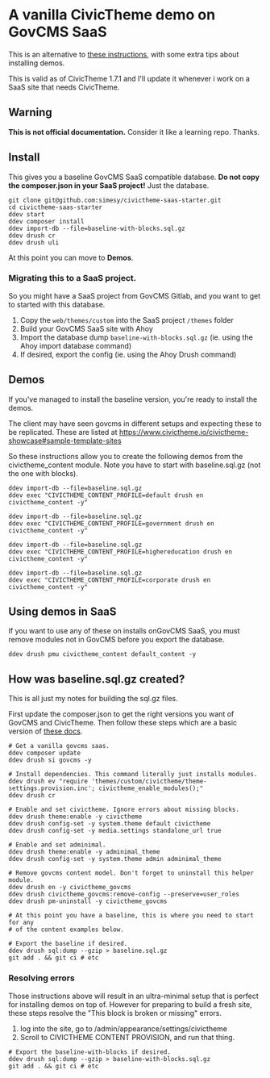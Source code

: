 # A vanilla CivicTheme demo on GovCMS SaaS

This is an alternative to [these instructions](https://docs.civictheme.io/development/drupal-theme/using-in-govcms-saas),
with some extra tips about installing demos.

This is valid as of CivicTheme 1.7.1 and I'll update it whenever i work
on a SaaS site that needs CivicTheme.

## Warning

**This is not official documentation.** Consider it like a learning repo. Thanks.

## Install 

This gives you a baseline GovCMS SaaS compatible database. **Do not copy
the composer.json in your SaaS project!** Just the database.

```
git clone git@github.com:simesy/civictheme-saas-starter.git
cd civictheme-saas-starter
ddev start
ddev composer install
ddev import-db --file=baseline-with-blocks.sql.gz
ddev drush cr
ddev drush uli
```

At this point you can move to **Demos**.

### Migrating this to a SaaS project.

So you might have a SaaS project from GovCMS Gitlab, and you want 
to get to started with this database.

1. Copy the `web/themes/custom` into the SaaS project `/themes` folder
2. Build your GovCMS SaaS site with Ahoy
3. Import the database dump `baseline-with-blocks.sql.gz` (ie. using the Ahoy import database command)
4. If desired, export the config (ie. using the Ahoy Drush command)

## Demos

If you've managed to install the baseline version, you're ready to install the demos.

The client may have seen govcms in different setups and expecting these to be replicated.
These are listed at https://www.civictheme.io/civictheme-showcase#sample-template-sites

So these instructions allow you to create the following demos from the civictheme_content
module. Note you have to start with baseline.sql.gz (not the one with blocks).

```
ddev import-db --file=baseline.sql.gz
ddev exec "CIVICTHEME_CONTENT_PROFILE=default drush en civictheme_content -y"

ddev import-db --file=baseline.sql.gz
ddev exec "CIVICTHEME_CONTENT_PROFILE=government drush en civictheme_content -y"

ddev import-db --file=baseline.sql.gz
ddev exec "CIVICTHEME_CONTENT_PROFILE=highereducation drush en civictheme_content -y"

ddev import-db --file=baseline.sql.gz
ddev exec "CIVICTHEME_CONTENT_PROFILE=corporate drush en civictheme_content -y"
```

## Using demos in SaaS

If you want to use any of these on installs onGovCMS SaaS, you must remove
modules not in GovCMS before you export the database.

```
ddev drush pmu civictheme_content default_content -y
```

## How was baseline.sql.gz created?

This is all just my notes for building the sql.gz files.

First update the composer.json to get the right versions you want of GovCMS
and CivicTheme. Then follow these steps which are a basic version of
[these docs](https://docs.civictheme.io/development/drupal-theme/using-in-govcms-saas).

```
# Get a vanilla govcms saas.
ddev composer update
ddev drush si govcms -y

# Install dependencies. This command literally just installs modules.
ddev drush ev "require 'themes/custom/civictheme/theme-settings.provision.inc'; civictheme_enable_modules();"
ddev drush cr

# Enable and set civictheme. Ignore errors about missing blocks.
ddev drush theme:enable -y civictheme
ddev drush config-set -y system.theme default civictheme
ddev drush config-set -y media.settings standalone_url true

# Enable and set adminimal.
ddev drush theme:enable -y adminimal_theme
ddev drush config-set -y system.theme admin adminimal_theme

# Remove govcms content model. Don't forget to uninstall this helper module.
ddev drush en -y civictheme_govcms
ddev drush civictheme_govcms:remove-config --preserve=user_roles
ddev drush pm-uninstall -y civictheme_govcms

# At this point you have a baseline, this is where you need to start for any
# of the content examples below.

# Export the baseline if desired.
ddev drush sql:dump --gzip > baseline.sql.gz
git add . && git ci # etc
```

### Resolving errors

Those instructions above will result in an ultra-minimal setup that is perfect for
installing demos on top of. However for preparing to build a fresh site, these
steps resolve the "This block is broken or missing" errors.

1. log into the site, go to /admin/appearance/settings/civictheme
2. Scroll to CIVICTHEME CONTENT PROVISION, and run that thing. 

```
# Export the baseline-with-blocks if desired.
ddev drush sql:dump --gzip > baseline-with-blocks.sql.gz
git add . && git ci # etc
```
